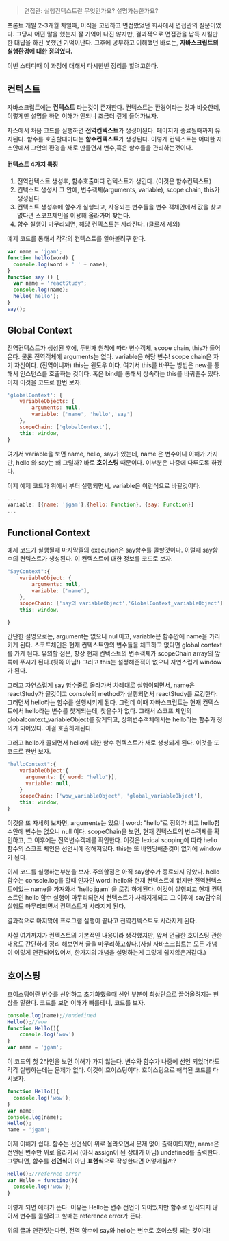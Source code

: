 > 면접관: 실행컨텍스트란 무엇인가요? 설명가능한가요?

프론트 개발 2-3개월 차일때, 이직을 고민하고 면접봤었던 회사에서 면접관의 질문이었다. 그당시 어떤 말을 했는지 잘 기억이 나진 않지만, 결과적으로 면접관을 납득 시킬만한 대답을 하진 못했던 기억이난다. 그후에 공부하고 이해했던 바로는, **자바스크립트의 실행환경에 대한 정의였다.**

이번 스터디때 이 과정에 대해서  다시한번 정리를 할려고한다.

## 컨텍스트
자바스크립트에는 **컨텍스트** 라는것이 존재한다. 컨텍스트는 환경이라는 것과 비슷한데, 이렇게만 설명을 하면 이해가 안되니 조금더 깊게 들어가보자.

자스에서 처음 코드를 실행하면 **전역컨텍스트**가 생성이된다. 페이지가 종료될때까지 유지된다. 함수를 호출할때마다는 **함수컨텍스트**가 생성된다. 이렇게 컨텍스트는 어떠한 자스안에서 그안의 환경을 새로 만들면서 변수,혹은 함수들을 관리하는것이다.

#### 컨텍스트 4가지 특징
1. 전역컨텍스트 생성후, 함수호출마다 컨텍스트가 생긴다. (이것은 함수컨텍스트)
2. 컨텍스트 생성시 그 안에, 변수객체(arguments, variable), scope chain, this가 생성된다
3. 컨텍스트 생성후에 함수가 실행되고, 사용되는 변수들을 변수 객체안에서 값을 찾고 없다면 스코프체인을 이용해 올라가며 찾는다.
4. 함수 실행이 마무리되면, 해당 컨텍스트는 사라진다. (클로저 제외)

예제 코드를 통해서 각각의 컨텍스트를 알아볼려구 한다.
```js
var name = 'jgam';
function hello(word) {
  console.log(word + ' ' + name);
}
function say () {
  var name = 'reactStudy';
  console.log(name);
  hello('hello');
}
say();
```

## Global Context
전역컨텍스트가 생성된 후에, 두번째 원칙에 따라 변수객체, scope chain, this가 들어온다. 물론 전역객체에 arguments는 없다. variable은 해당 변수! scope chain은 자기 자신이다. (전역이니까) this는 윈도우 이다. 여기서 this를 바꾸는 방법은 new를 통해서 인스턴스를 호출하는 것이다. 혹은 bind를 통해서 상속하는 this를 바꿔줄수 있다. 이제 이것을 코드로 한번 보자.
```js
'globalContext': {
	variableObjects: {
    	arguments: null,
        variable: ['name', 'hello','say']
    },
    scopeChain: ['globalContext'],
    this: window,
}
```
여기서 variable을 보면 name, hello, say가 있는데, name 은 변수이니 이해가 가지만, hello 와 say는 왜 그럴까? 바로 **호이스팅** 때문이다. 이부분은 나중에 다루도록 하겠다.

이제 예제 코드가 위에서 부터 실행되면서, variable은 이런식으로 바뀔것이다.
```js
...
variable: [{name: 'jgam'},{hello: Function}, {say: Function}]
...
```

## Functional Context
예제 코드가 실행될때 마지막줄의 execution은 say함수를 콜할것이다. 이럴때 say함수의 컨텍스트가 생성된다. 이 컨텍스트에 대한 정보를 코드로 보자.
```js
"SayContext":{
	variableObject: {
    	arguments: null,
        variable: ['name'],
    },
    scopeChain: ['say의 variableObject','GlobalContext_variableObject'],
    this: window,

}
```
간단한 설명으로는, argument는 없으니 null이고, variable은 함수안에 name을 가리키게 된다. 스코프체인은 현재 컨텍스트안의 변수들을 체크하고 없다면 global context를 가게 된다. 유의할 점은, 항상 현재 컨텍스트의 변수객체가 scopeChain array의 앞쪽에 푸시가 된다.(뒷쪽 아님!) 그러고 this는 설정해준적이 없으니 자연스럽게 window가 된다.

그러고 자연스럽게 say 함수줄로 올라가서 차례대로 실행이되면서, name은 reactStudy가 될것이고 console의 method가 실행되면서 reactStudy를 로깅한다. 그러면서 hello라는 함수를 실행시키게 된다. 그런데 이때 자바스크립트는 현재 컨텍스트에서 hello라는 변수를 찾게되는데, 찾을수가 없다. 그래서 스코프 체인의 globalcontext_variableObject를 찾게되고, 상위변수객체에서는 hello라는 함수가 정의가 되어있다. 이걸 호출하게된다.

그러고 hello가 콜되면서 hello에 대한 함수 컨텍스트가 새로 생성되게 된다. 이것을 또 코드로 한번 보자.
```js
"helloContext":{
	variableObject:{
      arguments: [{ word: "hello"}],
      variable: null,
    }
    scopeChain: ['wow_variableObject', 'global_variableObject'],
    this: window,
}
```
이것을 또 자세히 보자면, arguments는 있으니 word: "hello"로 정의가 되고 hello함수안에 변수는 없으니 null 이다. scopeChain을 보면, 현재 컨텍스트의 변수객체를 확인하고, 그 이후에는 전역변수객체를 확인한다. 이것은 lexical scoping에 따라 hello함수의 스코프 체인은 선언시에 정해져있다. this는 또 바인딩해준것이 없기에 window가 된다.

이제 코드를 실행하는부분을 보자. 주의할점은 아직 say함수가 종료되지 않았다. hello함수는 console.log를 할때 인자인 word: hello와 현재 컨텍스트에 없지만 전역컨텍스트에있는 name을 가져와서 'hello jgam' 을 로깅 하게된다. 이것이 실행되고 현재 컨텍스트인 hello 함수 실행이 마무리되면서 컨텍스트가 사라지게되고 그 이후에 say함수의 실행도 마무리되면서 컨텍스트가 사라지게 된다.

결과적으로 마지막에 프로그램 실행이 끝나고 전역컨텍스트도 사라지게 된다.

사실 여기까지가 컨텍스트의 기본적인 내용이라 생각했지만, 앞서 언급한 호이스팅 관한 내용도 간단하게 정리 해보면서 글을 마무리하고싶다.(사실 자바스크립트는 모든 개념이 이렇게 연관되어있어서, 한가지의 개념을 설명하는게 그렇게 쉽지않은거같다.)

## 호이스팅
호이스팅이란 변수를 선언하고 초기화했을때 선언 부분이 최상단으로 끌어올려지는 현상을 말한다. 코드를 보면 이해가 빠를테니, 코드를 보자.
```js
console.log(name);//undefined
Hello();//wow
function Hello(){
	console.log('wow')
}
var name = 'jgam';
```

이 코드의 첫 2라인을 보면 이해가 가지 않는다. 변수와 함수가 나중에 선언 되었더라도 각각 실행하는데는 문제가 없다. 이것이 호이스팅이다. 호이스팅으로 해석된 코드를 다시보자.
```js
function Hello(){
  console.log('wow');
}
var name;
console.log(name);
Hello();
name = 'jgam';
```
이제 이해가 쉽다. 함수는 선언식이 위로 올라오면서 문제 없이 출력이되지만, name은 선언된 변수만 위로 올라가서 (아직 assign이 된 상태가 아님) undefined를 출력한다. 그렇다면, 함수를 **선언식**이 아닌 **표현식**으로 작성한다면 어떻게될까?
```js
Hello();//refernce error
var Hello = functino(){
  console.log('wow');
}
```
이렇게 되면 에러가 뜬다. 이유는 Hello는 변수 선언이 되어있지만 함수로 인식되지 않아서 변수를 콜할려고 할때는 reference error가 뜬다.

위의 글과 연관짓는다면, 전역 함수에 say와 hello는 변수로 호이스팅 되는 것이다!



